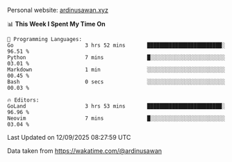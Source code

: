 Personal website: [ardinusawan.xyz](https://ardinusawan.xyz)

<!--START_SECTION:waka-->
📊 **This Week I Spent My Time On** 

```text
💬 Programming Languages: 
Go                       3 hrs 52 mins       ████████████████████████░   96.51 % 
Python                   7 mins              █░░░░░░░░░░░░░░░░░░░░░░░░   03.01 % 
Markdown                 1 min               ░░░░░░░░░░░░░░░░░░░░░░░░░   00.45 % 
Bash                     0 secs              ░░░░░░░░░░░░░░░░░░░░░░░░░   00.03 % 

🔥 Editors: 
GoLand                   3 hrs 53 mins       ████████████████████████░   96.96 % 
Neovim                   7 mins              █░░░░░░░░░░░░░░░░░░░░░░░░   03.04 % 
```


 Last Updated on 12/09/2025 08:27:59 UTC
<!--END_SECTION:waka-->
Data taken from https://wakatime.com/@ardinusawan
